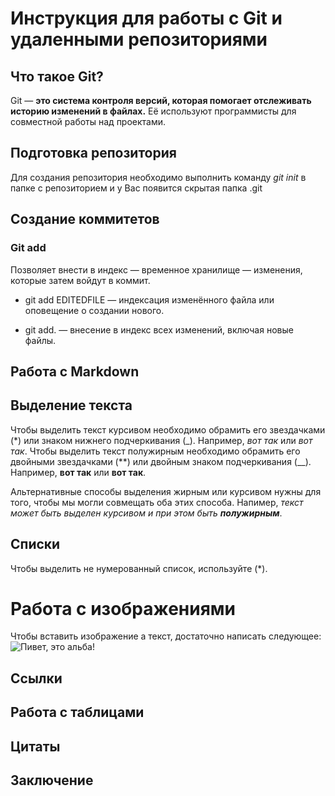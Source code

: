 # Инструкция для работы с Git и удаленными репозиториями

## Что такое Git?
Git — 
**это система контроля версий, которая помогает отслеживать историю изменений в файлах.** 
Её используют программисты для совместной работы над проектами.
## Подготовка репозитория
Для создания репозитория необходимо выполнить команду *git init* в папке с репозиторием и у Вас появится скрытая папка .git

## Создание коммитетов

### Git add
Позволяет внести в индекс — временное хранилище — изменения, которые затем войдут в коммит.
* git add EDITEDFILE — индексация изменённого файла или оповещение о создании нового.

* git add. — внесение в индекс всех изменений, включая новые файлы.

## Работа с Markdown

## Выделение текста

Чтобы выделить текст курсивом необходимо обрамить его звездачками (*) или знаком нижнего подчеркивания (_). Например, *вот так* или _вот так_.
Чтобы выделить текст полужирным необходимо обрамить его двойными звездачками (**) или двойным знаком подчеркивания (__). Например, **вот так** или __вот так__.

Альтернативные способы выделения жирным или курсивом нужны для того, чтобы мы могли совмещать оба этих способа. Напимер, _текст может быть выделен курсивом и при этом быть **полужирным**_.

## Списки

Чтобы выделить не нумерованный список, используйте (*).

# Работа с изображениями

Чтобы вставить изображение а текст, достаточно написать следующее:
![Пивет, это альба!](P2261986ss.jpg)

## Ссылки

## Работа с таблицами

## Цитаты

## Заключение
